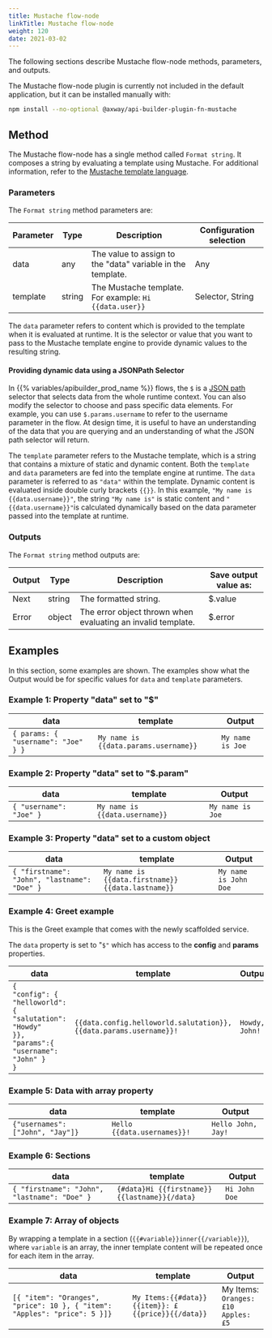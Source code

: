 ```yaml
---
title: Mustache flow-node
linkTitle: Mustache flow-node
weight: 120
date: 2021-03-02
---
```


The following sections describe Mustache flow-node methods, parameters, and outputs.

The Mustache flow-node plugin is currently not included in the default application, but it can be installed manually with:

```bash
npm install --no-optional @axway/api-builder-plugin-fn-mustache
```

## Method

The Mustache flow-node has a single method called `Format string`. It composes a string by evaluating a template using Mustache. For additional information, refer to the [Mustache template language](http://mustache.github.io/mustache.5.html).

### Parameters

The `Format string` method parameters are:

| Parameter | Type | Description | Configuration selection |
| --- | --- | --- | --- |
| data | any | The value to assign to the "data" variable in the template. | Any |
| template | string | The Mustache template. For example: `Hi {{data.user}}` | Selector, String |

The `data` parameter refers to content which is provided to the template when it is evaluated at runtime. It is the selector or value that you want to pass to the Mustache template engine to provide dynamic values to the resulting string.

#### Providing dynamic data using a JSONPath Selector

In {{% variables/apibuilder_prod_name %}} flows, the `$` is a [JSON path](http://jsonpath.com/) selector that selects data from the whole runtime context. You can also modify the selector to choose and pass specific data elements. For example, you can use `$.params.username` to refer to the username parameter in the flow. At design time, it is useful to have an understanding of the data that you are querying and an understanding of what the JSON path selector will return.

The `template` parameter refers to the Mustache template, which is a string that contains a mixture of static and dynamic content. Both the `template` and `data` parameters are fed into the template engine at runtime. The `data` parameter is referred to as `"data"` within the template. Dynamic content is evaluated inside double curly brackets `{{}}`. In this example, `"My name is {{data.username}}"`, the string `"My name is"` is static content and `"{{data.username}}"`is calculated dynamically based on the data parameter passed into the template at runtime.

### Outputs

The `Format string` method outputs are:

| Output | Type | Description | Save output value as: |
| --- | --- | --- | --- |
| Next | string | The formatted string. | $.value |
| Error | object | The error object thrown when evaluating an invalid template. | $.error |

## Examples

In this section, some examples are shown. The examples show what the Output would be for specific values for `data` and `template` parameters.

### Example 1: Property "data" set to "$"

| data | template | Output |
| --- | --- | --- |
| `{ params: { "username": "Joe" } }` | `My name is {{data.params.username}}` | `My name is Joe` |

### Example 2: Property "data" set to "$.param"

| data | template | Output |
| --- | --- | --- |
| `{ "username": "Joe" }` | `My name is {{data.username}}` | `My name is Joe` |

### Example 3: Property "data" set to a custom object

| data | template | Output |
| --- | --- | --- |
| `{ "firstname": "John", "lastname": "Doe" }` | `My name is {{data.firstname}} {{data.lastname}}` | `My name is John Doe` |

### Example 4: Greet example

This is the Greet example that comes with the newly scaffolded service.

The `data` property is set to "`$"` which has access to the **config** and **params** properties.

| data | template | Output |
| --- | --- | --- |
| `{`  <br />`"config": {`  <br />`"helloworld": {`  <br />`"salutation": "Howdy"`  <br />`}},`  <br />`"params":{ "username": "John" }`  <br />`}` | `{{data.config.helloworld.salutation}}, {{data.params.username}}!` | `Howdy, John!` |

### Example 5: Data with array property

| data | template | Output |
| --- | --- | --- |
| `{"usernames": ["John", "Jay"]}` | `Hello {{data.usernames}}!` | `Hello John, Jay!` |

### Example 6: Sections

| data | template | Output |
| --- | --- | --- |
| `{ "firstname": "John", "lastname": "Doe" }` | `{#data}Hi {{firstname}} {{lastname}}{/data}` | `Hi John Doe` |

### Example 7: Array of objects

By wrapping a template in a section (`{{#variable}}inner{{/variable}}`), where `variable` is an array, the inner template content will be repeated once for each item in the array.

| data | template | Output |
| --- | --- | --- |
| `[{ "item": "Oranges", "price": 10 }, { "item": "Apples": "price": 5 }]}` | `My Items:{{#data}}{{item}}: £{{price}}{{/data}}` | My Items:  <br />`Oranges: £10`  <br />`Apples: £5` |
